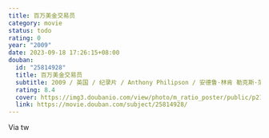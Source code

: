 ```yaml
---
title: 百万美金交易员
category: movie
status: todo
rating: 0
year: "2009"
date: 2023-09-18 17:26:15+08:00
douban:
  id: "25814928"
  title: 百万美金交易员
  subtitle: 2009 / 英国 / 纪录片 / Anthony Philipson / 安德鲁·林肯 勒克斯·范·德尔登
  rating: 8.4
  cover: https://img3.doubanio.com/view/photo/m_ratio_poster/public/p2167083667.jpg
  link: https://movie.douban.com/subject/25814928/
---
```


Via tw 
